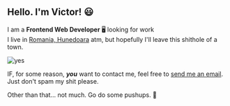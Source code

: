 ## Hello. I'm Victor! 😃
 I am a  **Frontend Web Developer** 🖥️ looking for work<br>
I live in [Romania, Hunedoara](https://www.google.ro/maps/@45.7598623,22.9112729,14z) atm, but hopefully I'll leave this shithole of a town.

![yes](https://cdn.discordapp.com/attachments/679390298811662367/979784506317885480/unknown.png)

IF, for some reason, ***you*** want to contact me, feel free to [send me an email](mailto:iancu27victor@gmail.com). Just don't spam my shit please.

Other than that... not much. Go do some pushups. 💪
